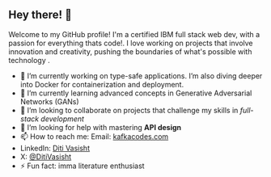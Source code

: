 ## Hey there! 👋
Welcome to my GitHub profile! I'm a certified IBM full stack web dev, with a passion for everything thats code!. I love working on projects that involve innovation and creativity, pushing the boundaries of what's possible with technology .


- 🔭 I’m currently working on type-safe applications. I’m also diving deeper into Docker for containerization and deployment.
- 🌱 I’m currently learning advanced concepts in Generative Adversarial Networks (GANs)
- 👯 I’m looking to collaborate on projects that challenge my skills in *full-stack development*
- 🤔 I’m looking for help with mastering **API design**
- 📫 How to reach me: Email: [kafkacodes.com](mailto:ditivasisht@gmail.com)
- LinkedIn: [Diti Vasisht](https://www.linkedin.com/in/diti-vasisht-36851b241)
- X: [@DitiVasisht](https://x.com/DitiVasisht)
- ⚡ Fun fact: imma literature enthusiast

